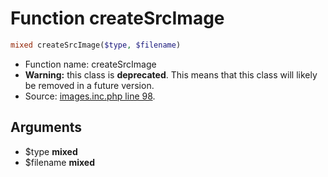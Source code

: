 Function createSrcImage
===========================





```php
mixed createSrcImage($type, $filename)
```

* Function name: createSrcImage
* **Warning:** this class is **deprecated**. This means that this class will likely be removed in a future version.
* Source: [images.inc.php line 98](https://github.com/PrestaShop/PrestaShop/blob/1.5.3.0/images.inc.php#L98).

Arguments
---------

* $type **mixed**
* $filename **mixed**

